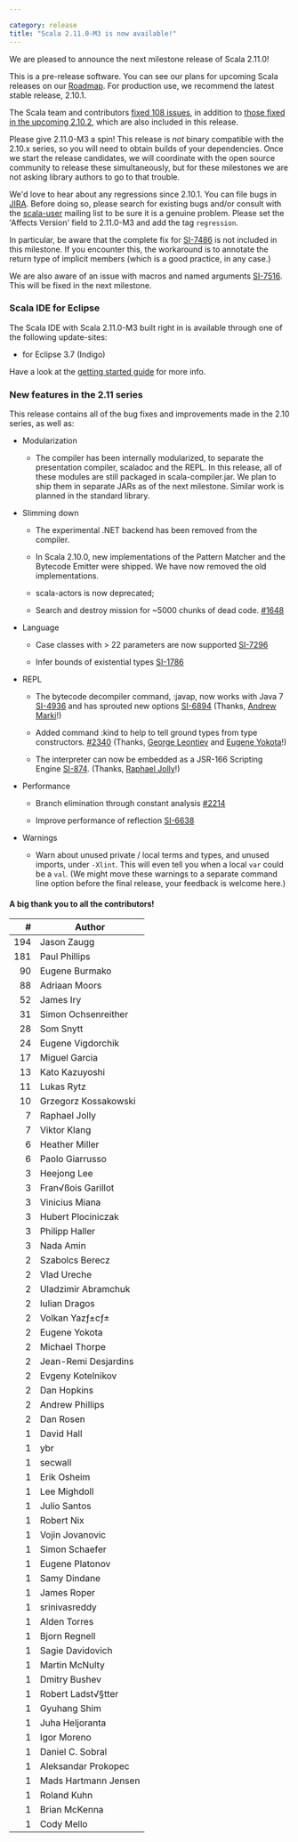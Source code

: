 ```yaml
---

category: release
title: "Scala 2.11.0-M3 is now available!"
---
```

We are pleased to announce the next milestone release of Scala 2.11.0!

This is a pre-release software. You can see our plans for upcoming Scala releases
on our [Roadmap](https://issues.scala-lang.org/browse/SI#selectedTab=com.atlassian.jira.plugin.system.project%3Aroadmap-panel). For production use, we recommend the latest stable release, 2.10.1.

The Scala team and contributors [fixed 108 issues](https://issues.scala-lang.org/secure/IssueNavigator.jspa?reset=true&jqlQuery=project+%3D+SI+AND+%28fixVersion+%3D+%22Scala+2.11.0-M1%22+OR+fixVersion+%3D+%22Scala+2.11.0-M2%22+OR+fixVersion+%3D+%22Scala+2.11.0-M3%22%29+AND+status+%3D+closed+ORDER+BY+priority+DESC), in addition to [those fixed in the upcoming 2.10.2](https://issues.scala-lang.org/secure/IssueNavigator.jspa?reset=true&jqlQuery=project+%3D+SI+AND+%28fixVersion+%3D+%22Scala+2.10.2-RC1%22%29+AND+status+%3D+closed+ORDER+BY+priority+DESC), which are also included in this release.

Please give 2.11.0-M3 a spin! This release is *not* binary compatible with the 2.10.x series, so you will need to obtain builds of your dependencies. Once we start the release candidates, we will coordinate with the open source community to release these simultaneously, but for these milestones we are not asking library authors to go to that trouble.

We'd love to hear about any regressions since 2.10.1. You can file bugs in [JIRA](https://issues.scala-lang.org/secure/CreateIssue.jspa?pid=10005&issuetype=1). Before doing so, please search for existing bugs and/or consult with the [scala-user](https://groups.google.com/forum/?fromgroups#!forum/scala-user) mailing list to be sure it is a genuine problem. Please set the 'Affects Version' field to 2.11.0-M3 and add the tag `regression`.

In particular, be aware that the complete fix for [SI-7486](https://issues.scala-lang.org/browse/SI-7486)
is not included in this milestone. If you encounter this, the workaround is to annotate the return type
of implicit members (which is a good practice, in any case.)

We are also aware of an issue with macros and named arguments [SI-7516](https://issues.scala-lang.org/browse/SI-7516).
This will be fixed in the next milestone.

<!--break-->

### Scala IDE for Eclipse
The Scala IDE with Scala 2.11.0-M3 built right in is available through one of the following update-sites:

* for Eclipse 3.7 (Indigo)

Have a look at the [getting started guide](http://scala-ide.org/docs/user/gettingstarted.html) for more info.

### New features in the 2.11 series
This release contains all of the bug fixes and improvements made in the 2.10 series, as well as:

* Modularization

    * The compiler has been internally modularized, to separate the presentation compiler, scaladoc
      and the REPL. In this release, all of these modules are still packaged in scala-compiler.jar.
      We plan to ship them in separate JARs as of the next milestone. Similar work is planned in the standard
      library.
* Slimming down

    * The experimental .NET backend has been removed from the compiler.

    * In Scala 2.10.0, new implementations of the Pattern Matcher and the Bytecode Emitter
      were shipped. We have now removed the old implementations.

    * scala-actors is now deprecated;

    * Search and destroy mission for ~5000 chunks of dead code. [#1648](https://github.com/scala/scala/pull/1648/files)
* Language

    * Case classes with > 22 parameters are now supported [SI-7296](https://issues.scala-lang.org/browse/SI-7296)

    * Infer bounds of existential types [SI-1786](https://issues.scala-lang.org/browse/SI-1786)
* REPL

    * The bytecode decompiler command, :javap, now works with Java 7 [SI-4936](https://issues.scala-lang.org/browse/SI-4936) and has sprouted new options [SI-6894](https://issues.scala-lang.org/browse/SI-6894) (Thanks, [Andrew Marki](https://github.com/som-snytt)!)

    * Added command :kind to help to tell ground types from type constructors. [#2340](https://github.com/scala/scala/pull/2340) (Thanks, [George Leontiev](https://github.com/folone) and [Eugene Yokota](https://github.com/eed3si9n)!)

    * The interpreter can now be embedded as a JSR-166 Scripting Engine [SI-874](https://issues.scala-lang.org/browse/SI-874). (Thanks, [Raphael Jolly](https://github.com/rjolly)!)
* Performance

    * Branch elimination through constant analysis [#2214](https://github.com/scala/scala/pull/2214)

    * Improve performance of reflection [SI-6638](https://issues.scala-lang.org/browse/SI-6638)
* Warnings

    * Warn about unused private / local terms and types, and unused imports, under `-Xlint`. This will even tell you
      when a local `var` could be a `val`. (We might move these warnings to a separate command line option before
      the final release, your feedback is welcome here.)



#### A big thank you to all the contributors!

\# | Author
---: | ---
194 | <notextile>Jason Zaugg</notextile>
181 | <notextile>Paul Phillips</notextile>
90 | <notextile>Eugene Burmako</notextile>
88 | <notextile>Adriaan Moors</notextile>
52 | <notextile>James Iry</notextile>
31 | <notextile>Simon Ochsenreither</notextile>
28 | <notextile>Som Snytt</notextile>
24 | <notextile>Eugene Vigdorchik</notextile>
17 | <notextile>Miguel Garcia</notextile>
13 | <notextile>Kato Kazuyoshi</notextile>
11 | <notextile>Lukas Rytz</notextile>
10 | <notextile>Grzegorz Kossakowski</notextile>
7 | <notextile>Raphael Jolly</notextile>
7 | <notextile>Viktor Klang</notextile>
6 | <notextile>Heather Miller</notextile>
6 | <notextile>Paolo Giarrusso</notextile>
3 | <notextile>Heejong Lee</notextile>
3 | <notextile>Fran&radic;&szlig;ois Garillot</notextile>
3 | <notextile>Vinicius Miana</notextile>
3 | <notextile>Hubert Plociniczak</notextile>
3 | <notextile>Philipp Haller</notextile>
3 | <notextile>Nada Amin</notextile>
2 | <notextile>Szabolcs Berecz</notextile>
2 | <notextile>Vlad Ureche</notextile>
2 | <notextile>Uladzimir Abramchuk</notextile>
2 | <notextile>Iulian Dragos</notextile>
2 | <notextile>Volkan Yaz&fnof;&plusmn;c&fnof;&plusmn;</notextile>
2 | <notextile>Eugene Yokota</notextile>
2 | <notextile>Michael Thorpe</notextile>
2 | <notextile>Jean-Remi Desjardins</notextile>
2 | <notextile>Evgeny Kotelnikov</notextile>
2 | <notextile>Dan Hopkins</notextile>
2 | <notextile>Andrew Phillips</notextile>
2 | <notextile>Dan Rosen</notextile>
1 | <notextile>David Hall</notextile>
1 | <notextile>ybr</notextile>
1 | <notextile>secwall</notextile>
1 | <notextile>Erik Osheim</notextile>
1 | <notextile>Lee Mighdoll</notextile>
1 | <notextile>Julio Santos</notextile>
1 | <notextile>Robert Nix</notextile>
1 | <notextile>Vojin Jovanovic</notextile>
1 | <notextile>Simon Schaefer</notextile>
1 | <notextile>Eugene Platonov</notextile>
1 | <notextile>Samy Dindane</notextile>
1 | <notextile>James Roper</notextile>
1 | <notextile>srinivasreddy</notextile>
1 | <notextile>Alden Torres</notextile>
1 | <notextile>Bjorn Regnell</notextile>
1 | <notextile>Sagie Davidovich</notextile>
1 | <notextile>Martin McNulty</notextile>
1 | <notextile>Dmitry Bushev</notextile>
1 | <notextile>Robert Ladst&radic;&sect;tter</notextile>
1 | <notextile>Gyuhang Shim</notextile>
1 | <notextile>Juha Heljoranta</notextile>
1 | <notextile>Igor Moreno</notextile>
1 | <notextile>Daniel C. Sobral</notextile>
1 | <notextile>Aleksandar Prokopec</notextile>
1 | <notextile>Mads Hartmann Jensen</notextile>
1 | <notextile>Roland Kuhn</notextile>
1 | <notextile>Brian McKenna</notextile>
1 | <notextile>Cody Mello</notextile>
